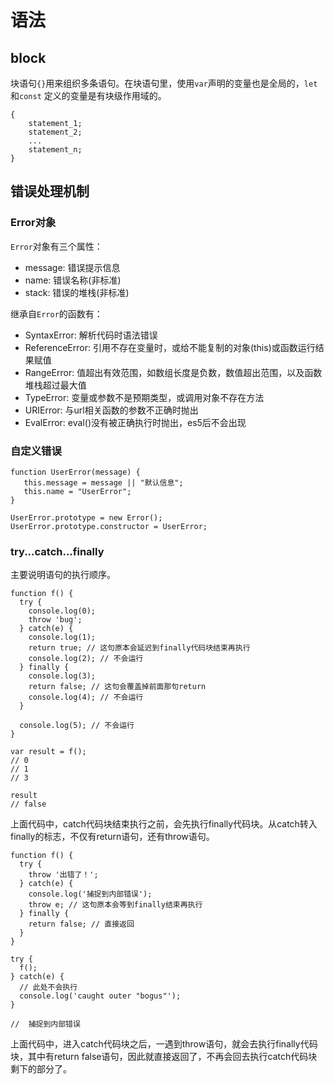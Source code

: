 # 语法

## block

块语句`{}`用来组织多条语句。在块语句里，使用`var`声明的变量也是全局的，`let`和`const` 定义的变量是有块级作用域的。

```
{
    statement_1;
    statement_2;
    ...
    statement_n;
}
```


## 错误处理机制

### Error对象

`Error`对象有三个属性：

- message: 错误提示信息
- name: 错误名称(非标准)
- stack: 错误的堆栈(非标准)

继承自`Error`的函数有：

- SyntaxError: 解析代码时语法错误
- ReferenceError: 引用不存在变量时，或给不能复制的对象(this)或函数运行结果赋值
- RangeError: 值超出有效范围，如数组长度是负数，数值超出范围，以及函数堆栈超过最大值
- TypeError: 变量或参数不是预期类型，或调用对象不存在方法
- URIError: 与url相关函数的参数不正确时抛出
- EvalError: eval()没有被正确执行时抛出，es5后不会出现

### 自定义错误

```
function UserError(message) {
   this.message = message || "默认信息";
   this.name = "UserError";
}

UserError.prototype = new Error();
UserError.prototype.constructor = UserError;
```

### try...catch...finally

主要说明语句的执行顺序。

```
function f() {
  try {
    console.log(0);
    throw 'bug';
  } catch(e) {
    console.log(1);
    return true; // 这句原本会延迟到finally代码块结束再执行
    console.log(2); // 不会运行
  } finally {
    console.log(3);
    return false; // 这句会覆盖掉前面那句return
    console.log(4); // 不会运行
  }

  console.log(5); // 不会运行
}

var result = f();
// 0
// 1
// 3

result
// false
```
上面代码中，catch代码块结束执行之前，会先执行finally代码块。从catch转入finally的标志，不仅有return语句，还有throw语句。

```
function f() {
  try {
    throw '出错了！';
  } catch(e) {
    console.log('捕捉到内部错误');
    throw e; // 这句原本会等到finally结束再执行
  } finally {
    return false; // 直接返回
  }
}

try {
  f();
} catch(e) {
  // 此处不会执行
  console.log('caught outer "bogus"');
}

//  捕捉到内部错误
```
上面代码中，进入catch代码块之后，一遇到throw语句，就会去执行finally代码块，其中有return false语句，因此就直接返回了，不再会回去执行catch代码块剩下的部分了。



